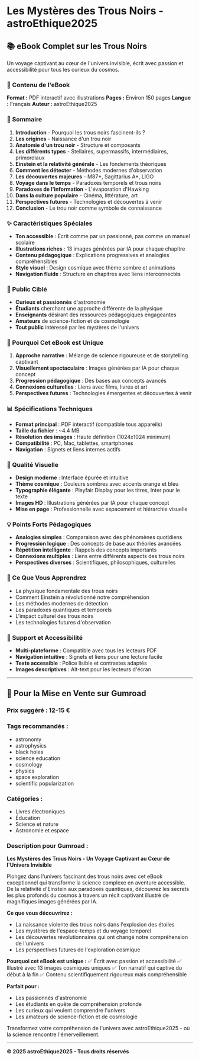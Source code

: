 # Les Mystères des Trous Noirs - astroEthique2025

## 📚 eBook Complet sur les Trous Noirs

Un voyage captivant au cœur de l'univers invisible, écrit avec passion et accessibilité pour tous les curieux du cosmos.

### 🌟 Contenu de l'eBook

**Format :** PDF interactif avec illustrations
**Pages :** Environ 150 pages
**Langue :** Français
**Auteur :** astroEthique2025

### 📖 Sommaire

1. **Introduction** - Pourquoi les trous noirs fascinent-ils ?
2. **Les origines** - Naissance d'un trou noir
3. **Anatomie d'un trou noir** - Structure et composants
4. **Les différents types** - Stellaires, supermassifs, intermédiaires, primordiaux
5. **Einstein et la relativité générale** - Les fondements théoriques
6. **Comment les détecter** - Méthodes modernes d'observation
7. **Les découvertes majeures** - M87*, Sagittarius A*, LIGO
8. **Voyage dans le temps** - Paradoxes temporels et trous noirs
9. **Paradoxes de l'information** - L'évaporation d'Hawking
10. **Dans la culture populaire** - Cinéma, littérature, art
11. **Perspectives futures** - Technologies et découvertes à venir
12. **Conclusion** - Le trou noir comme symbole de connaissance

### ✨ Caractéristiques Spéciales

- **Ton accessible** : Écrit comme par un passionné, pas comme un manuel scolaire
- **Illustrations riches** : 13 images générées par IA pour chaque chapitre
- **Contenu pédagogique** : Explications progressives et analogies compréhensibles
- **Style visuel** : Design cosmique avec thème sombre et animations
- **Navigation fluide** : Structure en chapitres avec liens interconnectés

### 🎯 Public Ciblé

- **Curieux et passionnés** d'astronomie
- **Étudiants** cherchant une approche différente de la physique
- **Enseignants** désirant des ressources pédagogiques engageantes
- **Amateurs** de science-fiction et de cosmologie
- **Tout public** intéressé par les mystères de l'univers

### 🚀 Pourquoi Cet eBook est Unique

1. **Approche narrative** : Mélange de science rigoureuse et de storytelling captivant
2. **Visuellement spectaculaire** : Images générées par IA pour chaque concept
3. **Progression pédagogique** : Des bases aux concepts avancés
4. **Connexions culturelles** : Liens avec films, livres et art
5. **Perspectives futures** : Technologies émergentes et découvertes à venir

### 📊 Spécifications Techniques

- **Format principal** : PDF interactif (compatible tous appareils)
- **Taille du fichier** : ~4.4 MB
- **Résolution des images** : Haute définition (1024x1024 minimum)
- **Compatibilité** : PC, Mac, tablettes, smartphones
- **Navigation** : Signets et liens internes actifs

### 🎨 Qualité Visuelle

- **Design moderne** : Interface épurée et intuitive
- **Thème cosmique** : Couleurs sombres avec accents orange et bleu
- **Typographie élégante** : Playfair Display pour les titres, Inter pour le texte
- **Images HD** : Illustrations générées par IA pour chaque concept
- **Mise en page** : Professionnelle avec espacement et hiérarchie visuelle

### 💡 Points Forts Pédagogiques

- **Analogies simples** : Comparaison avec des phénomènes quotidiens
- **Progression logique** : Des concepts de base aux théories avancées
- **Répétition intelligente** : Rappels des concepts importants
- **Connexions multiples** : Liens entre différents aspects des trous noirs
- **Perspectives diverses** : Scientifiques, philosophiques, culturelles

### 🌈 Ce Que Vous Apprendrez

- La physique fondamentale des trous noirs
- Comment Einstein a révolutionné notre compréhension
- Les méthodes modernes de détection
- Les paradoxes quantiques et temporels
- L'impact culturel des trous noirs
- Les technologies futures d'observation

### 📱 Support et Accessibilité

- **Multi-plateforme** : Compatible avec tous les lecteurs PDF
- **Navigation intuitive** : Signets et liens pour une lecture facile
- **Texte accessible** : Police lisible et contrastes adaptés
- **Images descriptives** : Alt-text pour les lecteurs d'écran

---

## 🛒 Pour la Mise en Vente sur Gumroad

### **Prix suggéré :** 12-15 €

### **Tags recommandés :**
- astronomy
- astrophysics
- black holes
- science education
- cosmology
- physics
- space exploration
- scientific popularization

### **Catégories :**
- Livres électroniques
- Éducation
- Science et nature
- Astronomie et espace

### **Description pour Gumroad :**

**Les Mystères des Trous Noirs - Un Voyage Captivant au Cœur de l'Univers Invisible**

Plongez dans l'univers fascinant des trous noirs avec cet eBook exceptionnel qui transforme la science complexe en aventure accessible. De la relativité d'Einstein aux paradoxes quantiques, découvrez les secrets les plus profonds du cosmos à travers un récit captivant illustré de magnifiques images générées par IA.

**Ce que vous découvrirez :**
- La naissance violente des trous noirs dans l'explosion des étoiles
- Les mystères de l'espace-temps et du voyage temporel
- Les découvertes révolutionnaires qui ont changé notre compréhension de l'univers
- Les perspectives futures de l'exploration cosmique

**Pourquoi cet eBook est unique :**
✅ Écrit avec passion et accessibilité
✅ Illustré avec 13 images cosmiques uniques
✅ Ton narratif qui captive du début à la fin
✅ Contenu scientifiquement rigoureux mais compréhensible

**Parfait pour :**
- Les passionnés d'astronomie
- Les étudiants en quête de compréhension profonde
- Les curieux qui veulent comprendre l'univers
- Les amateurs de science-fiction et de cosmologie

Transformez votre compréhension de l'univers avec astroEthique2025 - où la science rencontre l'émerveillement.

---

**© 2025 astroEthique2025 - Tous droits réservés**